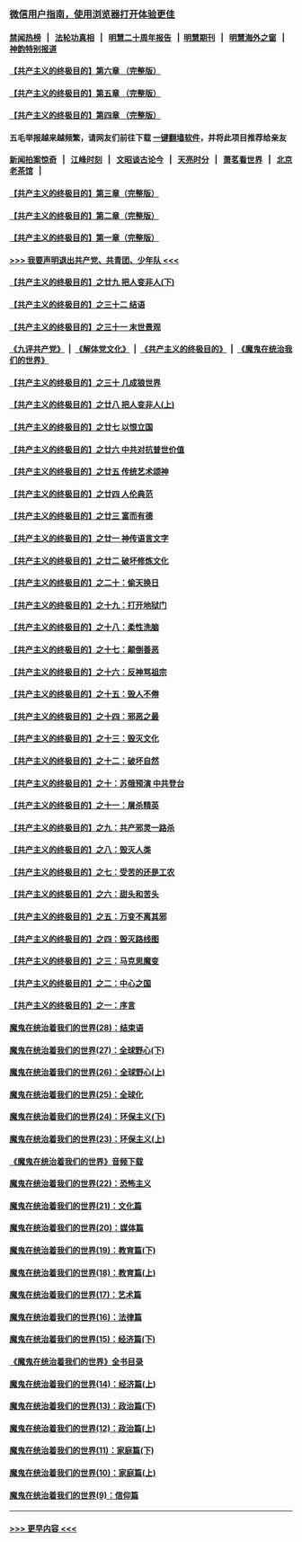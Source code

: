 ### [微信用户指南，使用浏览器打开体验更佳](https://github.com/gfw-breaker/banned-news1/blob/master/indexes/wechat-guide.md?t=0)
#### [禁闻热榜](热点新闻.md?t=0)  &nbsp;&nbsp;|&nbsp;&nbsp; [法轮功真相](https://github.com/gfw-breaker/truth/blob/master/README.md?t=0) &nbsp;&nbsp;|&nbsp;&nbsp; [明慧二十周年报告](https://github.com/gfw-breaker/mh-reports/blob/master/README.md?t=0) &nbsp;&nbsp;|&nbsp;&nbsp;[明慧期刊](https://github.com/gfw-breaker/mh-qikan) &nbsp;&nbsp;|&nbsp;&nbsp; [明慧海外之窗](https://github.com/gfw-breaker/mh-news/blob/master/README.md?t=0) &nbsp;&nbsp;|&nbsp;&nbsp; [神韵特别报道](https://github.com/gfw-breaker/mh-news/blob/master/shenyun.md?t=0)
#### [【共产主义的终极目的】第六章 （完整版）](../pages/nsc422/n11428913.md?t=02170656) 
#### [【共产主义的终极目的】第五章 （完整版）](../pages/nsc422/n11428912.md?t=02170656) 
#### [【共产主义的终极目的】第四章 （完整版）](../pages/nsc422/n11428907.md?t=02170656) 
#### 五毛举报越来越频繁，请网友们前往下载 [一键翻墙软件](https://github.com/gfw-breaker/ssr-accounts)，并将此项目推荐给亲友
#### [新闻拍案惊奇](https://github.com/gfw-breaker/banned-news1/blob/master/pages/link4.md) &nbsp;&nbsp;|&nbsp;&nbsp; [江峰时刻](https://github.com/gfw-breaker/banned-news1/blob/master/pages/link4.md) &nbsp;&nbsp;|&nbsp;&nbsp; [文昭谈古论今](https://github.com/gfw-breaker/banned-news1/blob/master/pages/link4.md) &nbsp;&nbsp;|&nbsp;&nbsp; [天亮时分](https://github.com/gfw-breaker/banned-news1/blob/master/pages/link4.md) &nbsp;&nbsp;|&nbsp;&nbsp; [萧茗看世界](https://github.com/gfw-breaker/banned-news1/blob/master/pages/link4.md) &nbsp;&nbsp;|&nbsp;&nbsp; [北京老茶馆](https://github.com/gfw-breaker/banned-news1/blob/master/pages/link4.md) &nbsp;&nbsp;|&nbsp;&nbsp; 
#### [【共产主义的终极目的】第三章（完整版）](../pages/nsc422/n11428848.md?t=02170656) 
#### [【共产主义的终极目的】第二章（完整版）](../pages/nsc422/n11428831.md?t=02170656) 
#### [【共产主义的终极目的】第一章（完整版）](../pages/nsc422/n11417651.md?t=02170656) 
#### [>>> 我要声明退出共产党、共青团、少年队 <<<](https://github.com/begood0513/goodnews/blob/master/quit/letter.md) 
#### [【共产主义的终极目的】之廿九 把人变非人(下)](../pages/nsc422/n11344140.md?t=02170656) 
#### [【共产主义的终极目的】之三十二 结语](../pages/nsc422/n11360535.md?t=02170656) 
#### [【共产主义的终极目的】之三十一 末世景观](../pages/nsc422/n11351129.md?t=02170656) 
#### [《九评共产党》](https://github.com/begood0513/9ping.md/blob/master/README.md) &nbsp;|&nbsp; [《解体党文化》](../../../../jtdwh.md/blob/master/README.md)  &nbsp;|&nbsp; [《共产主义的终极目的》](../../../../gczydzjmd.md/blob/master/README.md) &nbsp;|&nbsp; [《魔鬼在统治我们的世界》](../../../../mgztzwmdsj.md/blob/master/README.md) 
#### [【共产主义的终极目的】之三十 几成狼世界](../pages/nsc422/n11348280.md?t=02170656) 
#### [【共产主义的终极目的】之廿八 把人变非人(上)](../pages/nsc422/n11340492.md?t=02170656) 
#### [【共产主义的终极目的】之廿七 以恨立国](../pages/nsc422/n11336944.md?t=02170656) 
#### [【共产主义的终极目的】之廿六 中共对抗普世价值](../pages/nsc422/n11324785.md?t=02170656) 
#### [【共产主义的终极目的】之廿五 传统艺术颂神](../pages/nsc422/n11296396.md?t=02170656) 
#### [【共产主义的终极目的】之廿四 人伦典范](../pages/nsc422/n11296397.md?t=02170656) 
#### [【共产主义的终极目的】之廿三 富而有德](../pages/nsc422/n11283598.md?t=02170656) 
#### [【共产主义的终极目的】之廿一 神传语言文字](../pages/nsc422/n11263265.md?t=02170656) 
#### [【共产主义的终极目的】之廿二 破坏修炼文化](../pages/nsc422/n11245728.md?t=02170656) 
#### [【共产主义的终极目的】之二十：偷天换日](../pages/nsc422/n11238846.md?t=02170656) 
#### [【共产主义的终极目的】之十九：打开地狱门](../pages/nsc422/n11206376.md?t=02170656) 
#### [【共产主义的终极目的】之十八：柔性洗脑](../pages/nsc422/n11199994.md?t=02170656) 
#### [【共产主义的终极目的】之十七：颠倒善恶](../pages/nsc422/n11179782.md?t=02170656) 
#### [【共产主义的终极目的】之十六：反神骂祖宗](../pages/nsc422/n11166798.md?t=02170656) 
#### [【共产主义的终极目的】之十五：毁人不倦](../pages/nsc422/n11166792.md?t=02170656) 
#### [【共产主义的终极目的】之十四：邪恶之最](../pages/nsc422/n11150249.md?t=02170656) 
#### [【共产主义的终极目的】之十三：毁灭文化](../pages/nsc422/n11135227.md?t=02170656) 
#### [【共产主义的终极目的】之十二：破坏自然](../pages/nsc422/n11135214.md?t=02170656) 
#### [【共产主义的终极目的】之十：苏俄预演 中共登台](../pages/nsc422/n11118424.md?t=02170656) 
#### [【共产主义的终极目的】之十一：屠杀精英](../pages/nsc422/n11118442.md?t=02170656) 
#### [【共产主义的终极目的】之九：共产邪灵一路杀](../pages/nsc422/n11114139.md?t=02170656) 
#### [【共产主义的终极目的】之八：毁灭人类](../pages/nsc422/n11108503.md?t=02170656) 
#### [【共产主义的终极目的】之七：受苦的还是工农](../pages/nsc422/n11101809.md?t=02170656) 
#### [【共产主义的终极目的】之六：甜头和苦头](../pages/nsc422/n11096971.md?t=02170656) 
#### [【共产主义的终极目的】之五：万变不离其邪](../pages/nsc422/n11091285.md?t=02170656) 
#### [【共产主义的终极目的】之四：毁灭路线图](../pages/nsc422/n11086284.md?t=02170656) 
#### [【共产主义的终极目的】之三：马克思魔变](../pages/nsc422/n11061941.md?t=02170656) 
#### [【共产主义的终极目的】之二：中心之国](../pages/nsc422/n11047728.md?t=02170656) 
#### [【共产主义的终极目的】之一：序言](../pages/nsc422/n11086077.md?t=02170656) 
#### [魔鬼在统治着我们的世界(28)：结束语](../pages/nsc422/n10936246.md?t=02170656) 
#### [魔鬼在统治着我们的世界(27)：全球野心(下)](../pages/nsc422/n10928319.md?t=02170656) 
#### [魔鬼在统治着我们的世界(26)：全球野心(上)](../pages/nsc422/n10900318.md?t=02170656) 
#### [魔鬼在统治着我们的世界(25)：全球化](../pages/nsc422/n10788205.md?t=02170656) 
#### [魔鬼在统治着我们的世界(24)：环保主义(下)](../pages/nsc422/n10695307.md?t=02170656) 
#### [魔鬼在统治着我们的世界(23)：环保主义(上)](../pages/nsc422/n10688613.md?t=02170656) 
#### [《魔鬼在统治着我们的世界》音频下载](../pages/nsc422/n10635553.md?t=02170656) 
#### [魔鬼在统治着我们的世界(22)：恐怖主义](../pages/nsc422/n10614727.md?t=02170656) 
#### [魔鬼在统治着我们的世界(21)：文化篇](../pages/nsc422/n10597706.md?t=02170656) 
#### [魔鬼在统治着我们的世界(20)：媒体篇](../pages/nsc422/n10586579.md?t=02170656) 
#### [魔鬼在统治着我们的世界(19)：教育篇(下)](../pages/nsc422/n10564808.md?t=02170656) 
#### [魔鬼在统治着我们的世界(18)：教育篇(上)](../pages/nsc422/n10526970.md?t=02170656) 
#### [魔鬼在统治着我们的世界(17)：艺术篇](../pages/nsc422/n10499093.md?t=02170656) 
#### [魔鬼在统治着我们的世界(16)：法律篇](../pages/nsc422/n10485969.md?t=02170656) 
#### [魔鬼在统治着我们的世界(15)：经济篇(下)](../pages/nsc422/n10469975.md?t=02170656) 
#### [《魔鬼在统治着我们的世界》全书目录](../pages/nsc422/n10464261.md?t=02170656) 
#### [魔鬼在统治着我们的世界(14)：经济篇(上)](../pages/nsc422/n10457370.md?t=02170656) 
#### [魔鬼在统治着我们的世界(13)：政治篇(下)](../pages/nsc422/n10448270.md?t=02170656) 
#### [魔鬼在统治着我们的世界(12)：政治篇(上)](../pages/nsc422/n10444576.md?t=02170656) 
#### [魔鬼在统治着我们的世界(11)：家庭篇(下)](../pages/nsc422/n10440961.md?t=02170656) 
#### [魔鬼在统治着我们的世界(10)：家庭篇(上)](../pages/nsc422/n10435448.md?t=02170656) 
#### [魔鬼在统治着我们的世界(9)：信仰篇](../pages/nsc422/n10432159.md?t=02170656) 

----
#### [ >>> 更早内容 <<< ](../indexes/nsc422-earlier.md)
